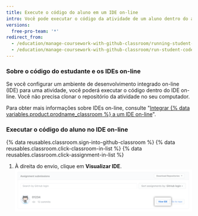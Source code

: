 ```yaml
---
title: Execute o código do aluno em um IDE on-line
intro: Você pode executar o código da atividade de um aluno dentro do ambiente de desenvolvimento integrado on-line (IDE) que você configurou para a atividade.
versions:
  free-pro-team: '*'
redirect_from:
  - /education/manage-coursework-with-github-classroom/running-student-code
  - /education/manage-coursework-with-github-classroom/run-student-code-in-an-online-ide
---
```

### Sobre o código do estudante e os IDEs on-line

Se você configurar um ambiente de desenvolvimento integrado on-line (IDE) para uma atividade, você poderá executar o código dentro do IDE on-line. Você não precisa clonar o repositório da atividade no seu computador.

Para obter mais informações sobre IDEs on-line, consulte "[Integrar {% data variables.product.prodname_classroom %} a um IDE on-line](/education/manage-coursework-with-github-classroom/integrate-github-classroom-with-an-online-ide)".

### Executar o código do aluno no IDE on-line

{% data reusables.classroom.sign-into-github-classroom %}
{% data reusables.classroom.click-classroom-in-list %}
{% data reusables.classroom.click-assignment-in-list %}
1. À direita do envio, clique em **Visualizar IDE**. ![Botão "Visualizar IDE" para envio usando um IDE on-line](/assets/images/help/classroom/assignments-click-view-ide.png)
